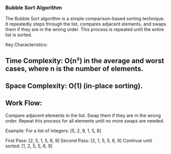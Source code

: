 ### Bubble Sort Algorithm
The Bubble Sort algorithm is a simple comparison-based sorting technique. It repeatedly steps through the list, compares adjacent elements, and swaps them if they are in the wrong order. This process is repeated until the entire list is sorted.

Key Characteristics:
## Time Complexity: O(n²) in the average and worst cases, where n is the number of elements.
## Space Complexity: O(1) (in-place sorting).

## Work Flow:
Compare adjacent elements in the list.
Swap them if they are in the wrong order.
Repeat this process for all elements until no more swaps are needed.

Example:
For a list of integers: [5, 2, 9, 1, 5, 6]

First Pass: [2, 5, 1, 5, 6, 9]
Second Pass: [2, 1, 5, 5, 6, 9]
Continue until sorted: [1, 2, 5, 5, 6, 9]
